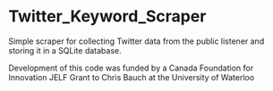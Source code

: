 # Twitter_Keyword_Scraper
Simple scraper for collecting Twitter data from the public listener and storing it in a SQLite database.


Development of this code was funded by a Canada Foundation for Innovation JELF Grant to Chris Bauch at the University of Waterloo
